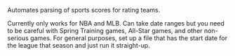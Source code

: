 Automates parsing of sports scores for rating teams.

Currently only works for NBA and MLB. Can take date ranges but you need to be careful with Spring Training games, All-Star games, and other non-serious games. For general purposes, set up a file that has the start date for the league that season and just run it straight-up.
